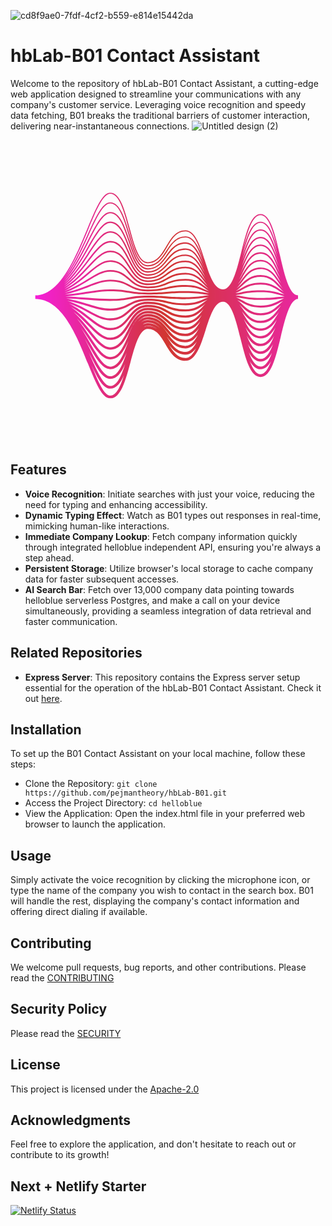 ![cd8f9ae0-7fdf-4cf2-b559-e814e15442da](https://github.com/pejmantheory/hbLab-B01/assets/81389644/526db8c8-0854-4964-9b13-6eaa4cea8fd9)
# hbLab-B01 Contact Assistant
Welcome to the repository of hbLab-B01 Contact Assistant, a cutting-edge web application designed to streamline your communications with any company's customer service. Leveraging voice recognition and speedy data fetching, B01 breaks the traditional barriers of customer interaction, delivering near-instantaneous connections.
![Untitled design (2)](https://github.com/pejmantheory/hbLab-B01/assets/81389644/f3c88cfb-ddc7-47f6-8c43-3cc95940e6ff)<svg xmlns="http://www.w3.org/2000/svg" xmlns:xlink="http://www.w3.org/1999/xlink" width="500" zoomAndPan="magnify" viewBox="0 0 375 374.999991" height="500" preserveAspectRatio="xMidYMid meet" version="1.0"><defs><clipPath id="34b85fa005"><path d="M 29.476562 73.363281 L 345.226562 73.363281 L 345.226562 320.863281 L 29.476562 320.863281 Z M 29.476562 73.363281 " clip-rule="nonzero"/></clipPath><clipPath id="fcef4ce2b4"><path d="M 323.308594 148.664062 C 317.449219 123.3125 311.914062 99.363281 300.109375 99.363281 C 288.320312 99.363281 282.78125 121.542969 276.917969 145.027344 C 271.433594 166.988281 265.765625 189.695312 255 189.695312 C 244.207031 189.695312 238.546875 171.90625 233.078125 154.703125 C 227.460938 137.050781 221.652344 118.792969 209.894531 118.792969 C 198.242188 118.792969 192.414062 128.679688 186.773438 138.238281 C 181.074219 147.90625 175.6875 157.039062 164.789062 157.039062 C 154.015625 157.039062 148.351562 136.089844 142.875 115.828125 C 137.007812 94.136719 131.46875 73.648438 119.6875 73.648438 C 110.1875 73.648438 102.105469 93.109375 91.875 117.746094 C 77.222656 153.03125 58.988281 196.949219 29.476562 196.949219 L 29.476562 201.234375 C 61.652344 201.234375 79.046875 244.386719 93.023438 279.0625 C 102.371094 302.257812 109.753906 320.578125 119.6875 320.578125 C 132.222656 320.578125 137.859375 299.734375 143.828125 277.664062 C 149.210938 257.765625 154.773438 237.1875 164.789062 237.1875 C 175.125 237.1875 180.371094 246.082031 185.921875 255.5 C 191.703125 265.296875 197.679688 275.429688 209.894531 275.429688 C 222.378906 275.429688 228.296875 256.824219 234.019531 238.832031 C 239.382812 221.96875 244.929688 204.53125 255.003906 204.53125 C 264.992188 204.53125 270.566406 226.855469 275.957031 248.449219 C 281.917969 272.316406 287.546875 294.863281 300.113281 294.863281 C 312.6875 294.863281 318.3125 271.511719 324.269531 246.785156 C 329.410156 225.433594 335.242188 201.234375 345.21875 201.234375 L 345.21875 196.949219 C 334.46875 196.949219 328.792969 172.402344 323.308594 148.664062 Z M 164.789062 226.570312 C 161.601562 226.570312 158.84375 227.75 156.40625 229.777344 C 158.832031 227.367188 161.582031 225.925781 164.789062 225.925781 C 175.355469 225.925781 180.613281 232.292969 186.179688 239.035156 C 191.945312 246.019531 197.910156 253.242188 209.894531 253.242188 C 216.316406 253.242188 221 249.582031 224.828125 244.246094 C 220.96875 251.863281 216.375 257.53125 209.894531 257.53125 C 199.410156 257.53125 194.15625 250.320312 188.597656 242.6875 C 182.824219 234.765625 176.855469 226.570312 164.789062 226.570312 Z M 232.617188 193.511719 C 227.03125 192.675781 221.253906 191.8125 209.894531 191.8125 C 198.574219 191.8125 192.816406 192.277344 187.25 192.726562 C 181.730469 193.171875 176.019531 193.632812 164.789062 193.632812 C 153.613281 193.632812 147.929688 192.632812 142.433594 191.664062 C 136.84375 190.679688 131.058594 189.664062 119.683594 189.664062 C 110.65625 189.664062 102.621094 190.914062 93.316406 192.367188 C 85.476562 193.589844 76.589844 194.972656 65.074219 195.984375 C 76.777344 193.445312 85.816406 189.953125 93.78125 186.867188 C 103.363281 183.160156 110.933594 180.226562 119.683594 180.226562 C 130.691406 180.226562 136.054688 183.058594 141.730469 186.058594 C 147.390625 189.050781 153.246094 192.140625 164.789062 192.140625 C 176.195312 192.140625 181.992188 190.738281 187.597656 189.378906 C 193.078125 188.050781 198.75 186.675781 209.894531 186.675781 C 220.941406 186.675781 226.3125 189.089844 232.003906 191.644531 C 234.074219 192.574219 236.171875 193.515625 238.5625 194.332031 C 236.414062 194.082031 234.503906 193.796875 232.617188 193.511719 Z M 238.414062 196.59375 C 236.195312 196.855469 234.21875 197.148438 232.273438 197.4375 C 226.773438 198.261719 221.082031 199.113281 209.894531 199.113281 C 198.667969 199.113281 192.957031 198.652344 187.4375 198.207031 C 181.871094 197.757812 176.113281 197.292969 164.789062 197.292969 C 153.410156 197.292969 147.628906 198.3125 142.035156 199.296875 C 136.539062 200.265625 130.859375 201.265625 119.6875 201.265625 C 110.800781 201.265625 103.246094 200.683594 93.679688 199.953125 C 85.925781 199.359375 77.152344 198.6875 65.789062 198.191406 C 77.121094 197.179688 85.902344 195.8125 93.664062 194.601562 C 103.253906 193.105469 110.832031 191.925781 119.6875 191.925781 C 130.863281 191.925781 136.546875 192.925781 142.042969 193.894531 C 147.632812 194.878906 153.414062 195.894531 164.789062 195.894531 C 176.113281 195.894531 181.867188 195.429688 187.433594 194.980469 C 192.953125 194.535156 198.664062 194.074219 209.894531 194.074219 C 221.089844 194.074219 226.777344 194.925781 232.28125 195.75 C 234.226562 196.039062 236.195312 196.332031 238.414062 196.59375 Z M 93.5 202.300781 C 102.734375 203.007812 110.710938 203.621094 119.6875 203.621094 C 131.066406 203.621094 136.847656 202.601562 142.441406 201.617188 C 147.933594 200.648438 153.617188 199.648438 164.789062 199.648438 C 176.019531 199.648438 181.726562 200.109375 187.246094 200.554688 C 192.8125 201.003906 198.570312 201.46875 209.894531 201.46875 C 221.257812 201.46875 227.035156 200.605469 232.621094 199.769531 C 234.253906 199.523438 235.90625 199.277344 237.710938 199.050781 C 235.644531 199.800781 233.785156 200.636719 231.945312 201.460938 C 226.273438 204.011719 220.910156 206.417969 209.894531 206.417969 C 198.765625 206.417969 193.355469 205.109375 187.628906 203.71875 C 182.015625 202.359375 176.210938 200.953125 164.789062 200.953125 C 153.210938 200.953125 147.34375 204.054688 141.667969 207.054688 C 136.007812 210.042969 130.660156 212.867188 119.6875 212.867188 C 110.953125 212.867188 103.492188 210.550781 94.050781 207.617188 C 86.449219 205.257812 77.867188 202.59375 66.808594 200.59375 C 77.59375 201.082031 86.023438 201.726562 93.5 202.300781 Z M 277.335938 200.222656 C 282.933594 201.292969 288.722656 202.394531 300.109375 202.394531 C 311.457031 202.394531 317.222656 201.738281 322.796875 201.101562 C 324.574219 200.898438 326.375 200.691406 328.367188 200.507812 C 326.097656 201.425781 324.085938 202.460938 322.101562 203.488281 C 316.4375 206.421875 311.089844 209.191406 300.109375 209.191406 C 289.160156 209.191406 283.820312 206.136719 278.164062 202.902344 C 275.816406 201.558594 273.433594 200.203125 270.628906 199.066406 C 273.089844 199.414062 275.230469 199.820312 277.335938 200.222656 Z M 269.941406 196.59375 C 272.878906 196.210938 275.34375 195.742188 277.769531 195.28125 C 283.261719 194.230469 288.941406 193.148438 300.109375 193.148438 C 311.226562 193.148438 316.632812 194.714844 322.351562 196.371094 C 324.414062 196.964844 326.503906 197.570312 328.886719 198.097656 C 326.578125 198.300781 324.539062 198.53125 322.53125 198.761719 C 317.019531 199.390625 311.320312 200.039062 300.109375 200.039062 C 288.945312 200.039062 283.265625 198.957031 277.777344 197.910156 C 275.347656 197.449219 272.882812 196.976562 269.941406 196.59375 Z M 322.980469 194.199219 C 317.359375 192.570312 311.546875 190.886719 300.109375 190.886719 C 288.726562 190.886719 282.941406 191.992188 277.34375 193.058594 C 275.019531 193.503906 272.652344 193.953125 269.859375 194.324219 C 272.972656 193.136719 275.554688 191.664062 278.09375 190.210938 C 283.765625 186.964844 289.121094 183.902344 300.109375 183.902344 C 311.050781 183.902344 316.390625 187.605469 322.046875 191.527344 C 324.152344 192.984375 326.289062 194.464844 328.730469 195.746094 C 326.707031 195.273438 324.859375 194.742188 322.980469 194.199219 Z M 232.890625 189.671875 C 227.242188 187.132812 221.402344 184.511719 209.894531 184.511719 C 198.488281 184.511719 192.691406 185.914062 187.085938 187.273438 C 181.605469 188.601562 175.9375 189.972656 164.789062 189.972656 C 153.78125 189.972656 148.417969 187.140625 142.742188 184.144531 C 137.082031 181.152344 131.230469 178.0625 119.6875 178.0625 C 110.53125 178.0625 102.40625 181.207031 93 184.847656 C 85.125 187.898438 76.1875 191.351562 64.621094 193.859375 C 76.546875 189.789062 85.742188 184.125 93.835938 179.128906 C 103.433594 173.210938 111.015625 168.53125 119.6875 168.53125 C 130.570312 168.53125 135.90625 173.226562 141.554688 178.203125 C 147.242188 183.210938 153.125 188.386719 164.789062 188.386719 C 176.269531 188.386719 182.09375 186.035156 187.730469 183.757812 C 193.433594 181.457031 198.820312 179.28125 209.894531 179.28125 C 220.828125 179.28125 226.171875 183.28125 231.828125 187.515625 C 233.875 189.046875 235.949219 190.59375 238.304688 191.949219 C 236.410156 191.25 234.667969 190.46875 232.890625 189.671875 Z M 93.324219 209.957031 C 102.582031 212.832031 110.582031 215.316406 119.6875 215.316406 C 131.265625 215.316406 137.132812 212.214844 142.808594 209.21875 C 148.46875 206.226562 153.816406 203.402344 164.789062 203.402344 C 175.917969 203.402344 181.328125 204.710938 187.054688 206.101562 C 192.667969 207.460938 198.472656 208.867188 209.894531 208.867188 C 221.433594 208.867188 227.289062 206.238281 232.949219 203.695312 C 234.078125 203.1875 235.195312 202.6875 236.34375 202.210938 C 234.710938 203.273438 233.191406 204.40625 231.6875 205.53125 C 226.0625 209.742188 220.75 213.71875 209.894531 213.71875 C 198.867188 213.71875 193.5 211.550781 187.816406 209.257812 C 182.160156 206.976562 176.3125 204.613281 164.789062 204.613281 C 153.035156 204.613281 147.117188 209.820312 141.398438 214.859375 C 135.78125 219.800781 130.480469 224.46875 119.683594 224.46875 C 111.101562 224.46875 103.726562 220.441406 94.390625 215.347656 C 87.039062 211.332031 78.777344 206.824219 68.210938 203.351562 C 78.273438 205.285156 86.230469 207.753906 93.324219 209.957031 Z M 276.949219 205.027344 C 282.632812 208.28125 288.507812 211.640625 300.109375 211.640625 C 311.6875 211.640625 317.554688 208.605469 323.226562 205.664062 C 324.476562 205.015625 325.714844 204.378906 327 203.777344 C 325.160156 205.203125 323.472656 206.753906 321.804688 208.289062 C 316.191406 213.460938 310.890625 218.34375 300.109375 218.34375 C 289.34375 218.34375 284.042969 213.292969 278.433594 207.941406 C 276.433594 206.035156 274.402344 204.109375 272.113281 202.40625 C 273.789062 203.226562 275.359375 204.117188 276.949219 205.027344 Z M 323.28125 189.746094 C 317.601562 185.808594 311.726562 181.734375 300.109375 181.734375 C 288.546875 181.734375 282.683594 185.085938 277.019531 188.328125 C 274.839844 189.578125 272.703125 190.792969 270.28125 191.824219 C 273.289062 189.871094 275.796875 187.480469 278.269531 185.121094 C 283.917969 179.738281 289.25 174.65625 300.109375 174.65625 C 310.929688 174.65625 316.257812 180.5 321.898438 186.6875 C 323.820312 188.792969 325.757812 190.917969 327.9375 192.816406 C 326.332031 191.855469 324.816406 190.808594 323.28125 189.746094 Z M 233.070312 185.855469 C 227.390625 181.605469 221.515625 177.210938 209.894531 177.210938 C 198.417969 177.210938 192.589844 179.5625 186.953125 181.835938 C 181.25 184.140625 175.863281 186.316406 164.789062 186.316406 C 153.902344 186.316406 148.570312 181.617188 142.921875 176.644531 C 137.234375 171.636719 131.351562 166.460938 119.6875 166.460938 C 110.425781 166.460938 102.234375 171.515625 92.75 177.367188 C 84.863281 182.230469 75.917969 187.742188 64.375 191.742188 C 76.398438 186.144531 85.671875 178.308594 93.832031 171.410156 C 103.464844 163.269531 111.070312 156.835938 119.6875 156.835938 C 130.492188 156.835938 135.824219 163.410156 141.46875 170.367188 C 147.160156 177.382812 153.042969 184.632812 164.789062 184.632812 C 176.324219 184.632812 182.171875 181.328125 187.828125 178.132812 C 193.511719 174.917969 198.878906 171.886719 209.894531 171.886719 C 220.75 171.886719 226.085938 177.476562 231.734375 183.394531 C 233.585938 185.335938 235.464844 187.296875 237.550781 189.0625 C 236.007812 188.054688 234.550781 186.964844 233.070312 185.855469 Z M 93.175781 217.578125 C 102.445312 222.640625 110.453125 227.011719 119.6875 227.011719 C 131.441406 227.011719 137.355469 221.804688 143.078125 216.765625 C 148.691406 211.824219 153.992188 207.15625 164.789062 207.15625 C 175.820312 207.15625 181.183594 209.324219 186.867188 211.617188 C 192.523438 213.902344 198.371094 216.261719 209.894531 216.261719 C 221.59375 216.261719 227.5 211.84375 233.210938 207.570312 C 233.539062 207.320312 233.871094 207.074219 234.199219 206.828125 C 233.28125 207.746094 232.382812 208.679688 231.496094 209.613281 C 225.894531 215.480469 220.605469 221.019531 209.894531 221.019531 C 198.964844 221.019531 193.632812 218.007812 187.988281 214.816406 C 182.296875 211.601562 176.410156 208.273438 164.789062 208.273438 C 152.886719 208.273438 146.949219 215.585938 141.214844 222.660156 C 135.617188 229.554688 130.332031 236.070312 119.683594 236.070312 C 111.242188 236.070312 103.9375 230.351562 94.691406 223.117188 C 87.714844 217.65625 79.914062 211.558594 70.078125 206.691406 C 79.214844 209.960938 86.570312 213.972656 93.175781 217.578125 Z M 276.679688 209.785156 C 282.40625 215.242188 288.324219 220.890625 300.109375 220.890625 C 311.882812 220.890625 317.804688 215.433594 323.527344 210.160156 C 323.910156 209.804688 324.292969 209.453125 324.675781 209.105469 C 323.628906 210.410156 322.617188 211.746094 321.613281 213.078125 C 316.015625 220.492188 310.730469 227.5 300.109375 227.5 C 289.492188 227.5 284.207031 220.441406 278.609375 212.972656 C 277.328125 211.257812 276.03125 209.53125 274.664062 207.878906 C 275.335938 208.503906 276.003906 209.140625 276.679688 209.785156 Z M 323.429688 185.292969 C 317.734375 179.042969 311.847656 172.582031 300.109375 172.582031 C 288.417969 172.582031 282.535156 178.195312 276.839844 183.621094 C 275.019531 185.359375 273.230469 187.0625 271.277344 188.574219 C 273.886719 186.019531 276.132812 183.023438 278.347656 180.066406 C 283.992188 172.527344 289.328125 165.40625 300.109375 165.40625 C 310.859375 165.40625 316.195312 173.414062 321.84375 181.890625 C 323.386719 184.210938 324.949219 186.546875 326.636719 188.726562 C 325.554688 187.617188 324.496094 186.460938 323.429688 185.292969 Z M 233.164062 182.03125 C 227.476562 176.070312 221.59375 169.90625 209.894531 169.90625 C 198.359375 169.90625 192.511719 173.210938 186.855469 176.410156 C 181.171875 179.621094 175.804688 182.65625 164.789062 182.65625 C 153.984375 182.65625 148.652344 176.082031 143.003906 169.121094 C 137.316406 162.109375 131.433594 154.859375 119.6875 154.859375 C 110.347656 154.859375 102.101562 161.828125 92.554688 169.902344 C 84.675781 176.5625 75.742188 184.105469 64.257812 189.589844 C 76.296875 182.472656 85.597656 172.503906 93.78125 163.722656 C 103.078125 153.753906 111.109375 145.140625 119.6875 145.140625 C 130.441406 145.140625 135.785156 153.605469 141.441406 162.570312 C 147.121094 171.570312 152.996094 180.878906 164.789062 180.878906 C 176.371094 180.878906 182.230469 176.621094 187.894531 172.503906 C 193.566406 168.382812 198.925781 164.488281 209.894531 164.488281 C 220.699219 164.488281 226.039062 171.683594 231.691406 179.300781 C 233.214844 181.351562 234.753906 183.421875 236.410156 185.351562 C 235.3125 184.28125 234.242188 183.164062 233.164062 182.03125 Z M 93.070312 225.191406 C 102.332031 232.445312 110.335938 238.707031 119.6875 238.707031 C 131.589844 238.707031 137.523438 231.394531 143.261719 224.320312 C 148.855469 217.425781 154.140625 210.910156 164.789062 210.910156 C 175.71875 210.910156 181.050781 213.921875 186.695312 217.113281 C 192.386719 220.332031 198.269531 223.660156 209.894531 223.660156 C 220.597656 223.660156 226.46875 218.578125 231.738281 213.164062 C 231.609375 213.335938 231.480469 213.507812 231.351562 213.679688 C 225.761719 221.210938 220.484375 228.324219 209.894531 228.324219 C 199.0625 228.324219 193.757812 224.46875 188.144531 220.386719 C 182.425781 216.230469 176.507812 211.933594 164.789062 211.933594 C 152.761719 211.933594 146.824219 221.339844 141.082031 230.4375 C 135.492188 239.300781 130.207031 247.671875 119.6875 247.671875 C 111.375 247.671875 104.128906 240.273438 94.953125 230.90625 C 88.519531 224.339844 81.382812 217.0625 72.570312 210.992188 C 80.535156 215.390625 87.109375 220.527344 93.070312 225.191406 Z M 278.734375 217.972656 C 278.347656 217.304688 277.957031 216.632812 277.5625 215.96875 C 282.992188 223.160156 288.910156 230.136719 300.109375 230.136719 C 310.886719 230.136719 316.769531 223.722656 322.035156 216.878906 C 321.851562 217.199219 321.667969 217.515625 321.484375 217.835938 C 315.886719 227.511719 310.601562 236.648438 300.109375 236.648438 C 289.617188 236.648438 284.332031 227.578125 278.734375 217.972656 Z M 323.488281 180.792969 C 317.800781 172.257812 311.917969 163.429688 300.109375 163.429688 C 288.339844 163.429688 282.457031 171.285156 276.765625 178.882812 C 275.445312 180.644531 274.140625 182.382812 272.777344 184.015625 C 274.78125 181.210938 276.585938 178.113281 278.371094 175.050781 C 284.027344 165.335938 289.375 156.164062 300.109375 156.164062 C 310.816406 156.164062 316.167969 166.347656 321.832031 177.132812 C 322.890625 179.15625 323.960938 181.191406 325.074219 183.164062 C 324.546875 182.382812 324.019531 181.589844 323.488281 180.792969 Z M 233.203125 178.179688 C 227.523438 170.523438 221.644531 162.605469 209.894531 162.605469 C 198.3125 162.605469 192.453125 166.863281 186.789062 170.980469 C 181.117188 175.101562 175.761719 178.996094 164.789062 178.996094 C 154.035156 178.996094 148.691406 170.527344 143.035156 161.566406 C 137.355469 152.5625 131.480469 143.257812 119.6875 143.257812 C 110.289062 143.257812 102 152.144531 92.40625 162.4375 C 84.539062 170.878906 75.617188 180.433594 64.203125 187.394531 C 76.210938 178.769531 85.515625 166.699219 93.703125 156.070312 C 103.054688 143.929688 111.128906 133.445312 119.6875 133.445312 C 130.417969 133.445312 135.773438 143.816406 141.445312 154.800781 C 147.109375 165.777344 152.96875 177.125 164.789062 177.125 C 176.40625 177.125 182.269531 171.917969 187.9375 166.882812 C 193.605469 161.847656 198.960938 157.09375 209.894531 157.09375 C 220.667969 157.09375 226.019531 165.902344 231.683594 175.230469 C 232.804688 177.078125 233.9375 178.9375 235.117188 180.734375 C 234.476562 179.894531 233.84375 179.039062 233.203125 178.179688 Z M 93.003906 232.816406 C 102.246094 242.253906 110.226562 250.402344 119.6875 250.402344 C 131.714844 250.402344 137.652344 240.992188 143.390625 231.898438 C 148.984375 223.035156 154.265625 214.664062 164.789062 214.664062 C 175.621094 214.664062 180.925781 218.519531 186.539062 222.597656 C 192.257812 226.753906 198.175781 231.054688 209.894531 231.054688 C 219.152344 231.054688 224.800781 226.261719 229.542969 220.511719 C 224.53125 228.605469 219.3125 235.625 209.894531 235.625 C 199.15625 235.625 193.871094 230.933594 188.28125 225.964844 C 182.539062 220.867188 176.601562 215.59375 164.789062 215.59375 C 152.652344 215.59375 146.71875 227.085938 140.984375 238.195312 C 135.386719 249.035156 130.101562 259.273438 119.6875 259.273438 C 111.492188 259.273438 103.933594 249.742188 95.179688 238.710938 C 89.472656 231.511719 83.207031 223.625 75.6875 216.703125 C 82.257812 221.855469 87.859375 227.566406 93.003906 232.816406 Z M 300.109375 239.382812 C 309.390625 239.382812 315.042969 233.308594 319.769531 225.992188 C 314.714844 236.585938 309.492188 245.804688 300.109375 245.804688 C 290.4375 245.804688 285.183594 236.167969 279.980469 225.347656 C 284.804688 232.941406 290.519531 239.382812 300.109375 239.382812 Z M 323.5 176.257812 C 317.824219 165.453125 311.957031 154.277344 300.113281 154.277344 C 288.292969 154.277344 282.421875 164.355469 276.742188 174.101562 C 275.976562 175.417969 275.214844 176.722656 274.445312 177.996094 C 275.804688 175.429688 277.089844 172.734375 278.363281 170.0625 C 284.039062 158.160156 289.398438 146.914062 300.113281 146.914062 C 310.800781 146.914062 316.164062 159.296875 321.84375 172.40625 C 322.449219 173.800781 323.054688 175.199219 323.671875 176.585938 C 323.613281 176.476562 323.558594 176.367188 323.5 176.257812 Z M 233.214844 174.304688 C 227.542969 164.960938 221.675781 155.304688 209.894531 155.304688 C 198.277344 155.304688 192.417969 160.511719 186.75 165.546875 C 181.078125 170.582031 175.726562 175.335938 164.789062 175.335938 C 154.058594 175.335938 148.703125 164.960938 143.03125 153.980469 C 137.367188 143.003906 131.507812 131.65625 119.6875 131.65625 C 110.246094 131.65625 101.921875 142.464844 92.285156 154.976562 C 84.433594 165.167969 75.539062 176.707031 64.21875 185.140625 C 76.152344 175.015625 85.429688 160.890625 93.601562 148.449219 C 103.007812 134.121094 111.132812 121.75 119.6875 121.75 C 130.40625 121.75 135.777344 134.039062 141.460938 147.050781 C 147.113281 159.992188 152.960938 173.371094 164.789062 173.371094 C 176.429688 173.371094 182.289062 167.21875 187.957031 161.273438 C 193.628906 155.320312 198.984375 149.695312 209.898438 149.695312 C 220.65625 149.695312 226.019531 160.132812 231.695312 171.183594 C 232.433594 172.621094 233.179688 174.0625 233.9375 175.488281 C 233.695312 175.09375 233.453125 174.699219 233.214844 174.304688 Z M 92.96875 240.464844 C 102.175781 252.074219 110.128906 262.097656 119.6875 262.097656 C 131.820312 262.097656 137.753906 250.605469 143.492188 239.492188 C 149.089844 228.65625 154.375 218.417969 164.789062 218.417969 C 175.53125 218.417969 180.8125 223.109375 186.40625 228.078125 C 192.144531 233.175781 198.082031 238.449219 209.894531 238.449219 C 218.011719 238.449219 223.355469 234.023438 227.734375 228.246094 C 223.203125 236.402344 218.171875 242.925781 209.894531 242.925781 C 199.246094 242.925781 193.976562 237.394531 188.398438 231.542969 C 182.644531 225.5 176.691406 219.25 164.789062 219.25 C 152.558594 219.25 146.632812 232.816406 140.902344 245.9375 C 135.296875 258.761719 130.007812 270.875 119.6875 270.875 C 111.605469 270.875 104.089844 259.585938 95.386719 246.515625 C 90.65625 239.414062 85.546875 231.746094 79.648438 224.636719 C 84.542969 229.855469 88.902344 235.339844 92.96875 240.464844 Z M 300.109375 248.628906 C 308.21875 248.628906 313.550781 243.023438 317.90625 235.671875 C 313.4375 246.113281 308.261719 254.957031 300.109375 254.957031 C 291.710938 254.957031 286.472656 245.792969 281.914062 235.195312 C 286.339844 242.765625 291.753906 248.628906 300.109375 248.628906 Z M 300.109375 145.125 C 288.269531 145.125 282.414062 157.410156 276.75 169.292969 C 276.460938 169.902344 276.167969 170.507812 275.878906 171.113281 C 276.714844 169.128906 277.53125 167.109375 278.34375 165.097656 C 283.78125 151.613281 289.40625 137.667969 300.109375 137.667969 C 310.796875 137.667969 316.425781 152.933594 321.871094 167.695312 C 322.097656 168.3125 322.328125 168.929688 322.554688 169.550781 C 317.167969 157.195312 311.328125 145.125 300.109375 145.125 Z M 209.894531 148 C 198.257812 148 192.394531 154.152344 186.730469 160.101562 C 181.058594 166.054688 175.703125 171.675781 164.789062 171.675781 C 154.070312 171.675781 148.699219 159.386719 143.015625 146.375 C 137.363281 133.433594 131.515625 120.054688 119.6875 120.054688 C 110.21875 120.054688 102.261719 132.171875 92.183594 147.519531 C 84.308594 159.515625 75.386719 173.097656 64.058594 183.019531 C 75.996094 171.394531 85.296875 155.160156 93.488281 140.859375 C 102.953125 124.328125 111.128906 110.054688 119.6875 110.054688 C 130.410156 110.054688 136.042969 124.929688 141.488281 139.316406 C 147.128906 154.214844 152.960938 169.617188 164.789062 169.617188 C 176.441406 169.617188 182.296875 162.527344 187.960938 155.667969 C 193.636719 148.792969 198.996094 142.300781 209.894531 142.300781 C 220.652344 142.300781 226.027344 154.371094 231.71875 167.148438 C 232.140625 168.097656 232.566406 169.050781 232.992188 170.003906 C 227.398438 159.113281 221.542969 148 209.894531 148 Z M 92.957031 248.136719 C 102.5 262.472656 110.039062 273.792969 119.6875 273.792969 C 130.609375 273.792969 136.503906 262.972656 141.71875 251.316406 C 141.421875 252.101562 141.125 252.886719 140.828125 253.667969 C 135.464844 267.832031 129.921875 282.476562 119.6875 282.476562 C 111.707031 282.476562 104.230469 269.433594 95.570312 254.332031 C 92.050781 248.1875 88.316406 241.675781 84.195312 235.34375 C 87.300781 239.648438 90.195312 243.992188 92.957031 248.136719 Z M 153.222656 228.753906 C 156.359375 224.738281 160.042969 222.171875 164.789062 222.171875 C 175.441406 222.171875 180.707031 227.703125 186.285156 233.554688 C 192.042969 239.597656 197.992188 245.847656 209.894531 245.847656 C 217.101562 245.847656 222.125 241.789062 226.214844 236.160156 C 222.039062 244.183594 217.242188 250.226562 209.894531 250.226562 C 199.328125 250.226562 194.070312 243.859375 188.503906 237.117188 C 182.738281 230.132812 176.777344 222.910156 164.789062 222.910156 C 160.128906 222.910156 156.386719 225.152344 153.222656 228.753906 Z M 300.109375 257.875 C 307.292969 257.875 312.300781 252.726562 316.363281 245.546875 C 312.21875 255.925781 307.328125 264.105469 300.109375 264.105469 C 292.675781 264.105469 287.710938 255.675781 283.484375 245.15625 C 287.617188 252.519531 292.707031 257.875 300.109375 257.875 Z M 300.109375 135.972656 C 288.398438 135.972656 282.554688 150.125 276.964844 163.976562 C 277.417969 162.703125 277.867188 161.421875 278.3125 160.148438 C 283.765625 144.550781 289.402344 128.421875 300.109375 128.421875 C 310.679688 128.421875 316.3125 145.59375 321.710938 162.402344 C 316.554688 148.722656 310.761719 135.972656 300.109375 135.972656 Z M 300.109375 126.820312 C 288.933594 126.820312 283.113281 141.671875 277.753906 156.894531 C 277.929688 156.332031 278.101562 155.769531 278.277344 155.207031 C 283.738281 137.492188 289.390625 119.175781 300.109375 119.175781 C 310.261719 119.175781 315.871094 137.058594 321.085938 155.316406 C 316.085938 140.335938 310.347656 126.820312 300.109375 126.820312 Z M 209.894531 140.699219 C 198.242188 140.699219 192.386719 147.789062 186.726562 154.648438 C 181.050781 161.523438 175.6875 168.015625 164.789062 168.015625 C 154.066406 168.015625 148.433594 153.136719 142.988281 138.75 C 137.347656 123.855469 131.515625 108.453125 119.6875 108.453125 C 110.199219 108.453125 102.210938 122.402344 92.097656 140.0625 C 84.191406 153.867188 75.234375 169.503906 63.898438 180.90625 C 75.832031 167.789062 85.15625 149.445312 93.359375 133.296875 C 102.886719 114.546875 111.113281 98.355469 119.6875 98.355469 C 130.417969 98.355469 136.066406 115.253906 141.523438 131.59375 C 147.152344 148.441406 152.972656 165.863281 164.789062 165.863281 C 176.449219 165.863281 182.296875 157.835938 187.949219 150.074219 C 193.632812 142.273438 199 134.90625 209.894531 134.90625 C 220.660156 134.90625 226.296875 149.25 231.746094 163.125 C 231.925781 163.578125 232.105469 164.035156 232.285156 164.492188 C 226.898438 152.46875 221.070312 140.699219 209.894531 140.699219 Z M 92.957031 255.832031 C 102.457031 272.402344 109.960938 285.492188 119.6875 285.492188 C 128.992188 285.492188 134.648438 276.5625 139.324219 265.675781 C 134.371094 280.28125 128.941406 294.078125 119.6875 294.078125 C 111.800781 294.078125 104.363281 279.285156 95.75 262.15625 C 93.601562 257.890625 91.378906 253.46875 89.035156 249.03125 C 90.375 251.328125 91.683594 253.605469 92.957031 255.832031 Z M 300.109375 267.121094 C 306.554688 267.121094 311.242188 262.394531 315.066406 255.488281 C 311.179688 265.664062 306.574219 273.261719 300.109375 273.261719 C 293.449219 273.261719 288.761719 265.460938 284.804688 255.160156 C 288.691406 262.226562 293.46875 267.121094 300.109375 267.121094 Z M 300.109375 117.667969 C 289.304688 117.667969 283.515625 133.398438 278.308594 150.019531 C 283.761719 130.261719 289.417969 109.925781 300.109375 109.925781 C 309.949219 109.925781 315.527344 128.609375 320.609375 148.277344 C 315.601562 131.535156 310.089844 117.667969 300.109375 117.667969 Z M 231.785156 159.113281 C 226.539062 145.941406 220.738281 133.398438 209.894531 133.398438 C 198.234375 133.398438 192.386719 141.425781 186.734375 149.1875 C 181.050781 156.988281 175.683594 164.355469 164.789062 164.355469 C 154.054688 164.355469 148.410156 147.460938 142.953125 131.117188 C 137.324219 114.269531 131.503906 96.847656 119.6875 96.847656 C 110.191406 96.847656 102.171875 112.632812 92.019531 132.613281 C 84.046875 148.308594 75.003906 166.097656 63.578125 179.003906 C 75.582031 164.386719 84.972656 143.839844 93.230469 125.761719 C 102.816406 104.78125 111.09375 86.660156 119.6875 86.660156 C 130.4375 86.660156 136.09375 105.582031 141.5625 123.882812 C 147.179688 142.675781 152.988281 162.109375 164.792969 162.109375 C 176.449219 162.109375 182.289062 153.152344 187.933594 144.488281 C 193.625 135.757812 199.003906 127.507812 209.898438 127.507812 C 220.671875 127.507812 226.320312 143.574219 231.785156 159.109375 C 231.78125 159.113281 231.78125 159.113281 231.785156 159.113281 Z M 95.917969 269.988281 C 95.121094 268.210938 94.316406 266.410156 93.496094 264.59375 C 102.699219 282.886719 110.070312 297.1875 119.6875 297.1875 C 127.914062 297.1875 133.28125 289.386719 137.636719 279.140625 C 133.085938 293.394531 127.882812 305.679688 119.6875 305.679688 C 111.890625 305.679688 104.488281 289.140625 95.917969 269.988281 Z M 164.789062 229.679688 C 171.070312 229.679688 175.472656 232.265625 179.1875 235.980469 C 175.441406 232.550781 170.894531 230.230469 164.789062 230.230469 C 162.484375 230.230469 160.417969 230.878906 158.535156 232.054688 C 160.417969 230.542969 162.484375 229.679688 164.789062 229.679688 Z M 188.683594 248.257812 C 188.292969 247.660156 187.902344 247.0625 187.511719 246.464844 C 192.875 253.730469 198.816406 260.636719 209.894531 260.636719 C 215.683594 260.636719 220.0625 257.316406 223.671875 252.277344 C 220.039062 259.609375 215.730469 264.832031 209.894531 264.832031 C 199.484375 264.832031 194.238281 256.78125 188.683594 248.257812 Z M 300.109375 276.367188 C 305.90625 276.367188 310.222656 272.269531 313.789062 265.878906 C 310.160156 275.542969 305.871094 282.414062 300.109375 282.414062 C 294.078125 282.414062 289.664062 275.15625 285.933594 265.140625 C 289.609375 271.875 294.09375 276.367188 300.109375 276.367188 Z M 300.109375 100.679688 C 309.75 100.679688 315.308594 120.410156 320.308594 141.601562 C 315.382812 123.414062 309.898438 108.515625 300.109375 108.515625 C 289.507812 108.515625 283.953125 124.699219 278.683594 143.398438 C 284.019531 122.066406 289.667969 100.679688 300.109375 100.679688 Z M 93.09375 118.25 C 102.738281 95.023438 111.066406 74.964844 119.6875 74.964844 C 130.457031 74.964844 136.121094 95.914062 141.601562 116.175781 C 147.46875 137.867188 153.007812 158.355469 164.789062 158.355469 C 176.441406 158.355469 182.273438 148.46875 187.910156 138.910156 C 193.609375 129.242188 198.996094 120.113281 209.894531 120.113281 C 220.445312 120.113281 226.089844 137.105469 231.449219 153.933594 C 226.292969 139.554688 220.515625 126.097656 209.894531 126.097656 C 198.234375 126.097656 192.398438 135.054688 186.75 143.714844 C 181.058594 152.449219 175.683594 160.695312 164.789062 160.695312 C 154.039062 160.695312 148.382812 141.773438 142.914062 123.476562 C 137.296875 104.683594 131.488281 85.25 119.6875 85.25 C 110.1875 85.25 102.136719 102.867188 91.945312 125.171875 C 83.890625 142.804688 74.75 162.808594 63.203125 177.222656 C 75.300781 161.101562 84.769531 138.296875 93.09375 118.25 Z M 119.6875 317.28125 C 112.332031 317.28125 104.96875 299.84375 97.207031 280.625 C 104.734375 297.003906 111.335938 308.882812 119.6875 308.882812 C 127.074219 308.882812 132.066406 302.25 136.152344 292.6875 C 131.925781 306.332031 126.988281 317.28125 119.6875 317.28125 Z M 159.660156 235.207031 C 161.234375 234.066406 162.933594 233.433594 164.789062 233.433594 C 169.347656 233.433594 172.914062 234.976562 175.953125 237.425781 C 172.863281 235.242188 169.242188 233.890625 164.789062 233.890625 C 162.933594 233.890625 161.234375 234.359375 159.660156 235.207031 Z M 209.894531 272.132812 C 200.355469 272.132812 195.152344 264.554688 190.042969 255.984375 C 194.8125 262.5625 200.511719 268.035156 209.894531 268.035156 C 215.171875 268.035156 219.273438 264.980469 222.6875 260.226562 C 219.257812 267.285156 215.207031 272.132812 209.894531 272.132812 Z M 300.109375 291.566406 C 294.703125 291.566406 290.589844 285.015625 287.097656 275.585938 C 290.53125 281.742188 294.671875 285.617188 300.109375 285.617188 C 305.316406 285.617188 309.328125 281.953125 312.667969 276.078125 C 309.265625 285.175781 305.234375 291.566406 300.109375 291.566406 Z M 300.109375 291.566406 " clip-rule="nonzero"/></clipPath><linearGradient x1="0.000000564145" gradientTransform="matrix(0.659186, 0, 0, 0.65936, 29.474964, 73.647188)" y1="187.25" x2="478.993012" gradientUnits="userSpaceOnUse" y2="187.25" id="61e4b07950"><stop stop-opacity="1" stop-color="rgb(95.698547%, 12.199402%, 84.298706%)" offset="0"/><stop stop-opacity="1" stop-color="rgb(95.605469%, 12.260437%, 83.851624%)" offset="0.00390625"/><stop stop-opacity="1" stop-color="rgb(95.51239%, 12.321472%, 83.404541%)" offset="0.0078125"/><stop stop-opacity="1" stop-color="rgb(95.404053%, 12.391663%, 82.891846%)" offset="0.0117188"/><stop stop-opacity="1" stop-color="rgb(95.297241%, 12.463379%, 82.37915%)" offset="0.015625"/><stop stop-opacity="1" stop-color="rgb(95.19043%, 12.533569%, 81.866455%)" offset="0.0195312"/><stop stop-opacity="1" stop-color="rgb(95.083618%, 12.60376%, 81.35376%)" offset="0.0234375"/><stop stop-opacity="1" stop-color="rgb(94.975281%, 12.67395%, 80.841064%)" offset="0.0273438"/><stop stop-opacity="1" stop-color="rgb(94.868469%, 12.744141%, 80.328369%)" offset="0.03125"/><stop stop-opacity="1" stop-color="rgb(94.761658%, 12.814331%, 79.815674%)" offset="0.0351562"/><stop stop-opacity="1" stop-color="rgb(94.654846%, 12.886047%, 79.302979%)" offset="0.0390625"/><stop stop-opacity="1" stop-color="rgb(94.546509%, 12.956238%, 78.790283%)" offset="0.0429687"/><stop stop-opacity="1" stop-color="rgb(94.439697%, 13.026428%, 78.277588%)" offset="0.046875"/><stop stop-opacity="1" stop-color="rgb(94.33136%, 13.096619%, 77.764893%)" offset="0.0507812"/><stop stop-opacity="1" stop-color="rgb(94.224548%, 13.166809%, 77.252197%)" offset="0.0546875"/><stop stop-opacity="1" stop-color="rgb(94.117737%, 13.237%, 76.739502%)" offset="0.0585937"/><stop stop-opacity="1" stop-color="rgb(94.010925%, 13.308716%, 76.226807%)" offset="0.0625"/><stop stop-opacity="1" stop-color="rgb(93.902588%, 13.378906%, 75.714111%)" offset="0.0664062"/><stop stop-opacity="1" stop-color="rgb(93.795776%, 13.449097%, 75.201416%)" offset="0.0703125"/><stop stop-opacity="1" stop-color="rgb(93.688965%, 13.519287%, 74.688721%)" offset="0.0742188"/><stop stop-opacity="1" stop-color="rgb(93.582153%, 13.591003%, 74.176025%)" offset="0.078125"/><stop stop-opacity="1" stop-color="rgb(93.473816%, 13.661194%, 73.66333%)" offset="0.0820312"/><stop stop-opacity="1" stop-color="rgb(93.367004%, 13.731384%, 73.150635%)" offset="0.0859375"/><stop stop-opacity="1" stop-color="rgb(93.260193%, 13.801575%, 72.637939%)" offset="0.0898437"/><stop stop-opacity="1" stop-color="rgb(93.153381%, 13.871765%, 72.125244%)" offset="0.09375"/><stop stop-opacity="1" stop-color="rgb(93.045044%, 13.941956%, 71.612549%)" offset="0.0976562"/><stop stop-opacity="1" stop-color="rgb(92.938232%, 14.013672%, 71.099854%)" offset="0.101562"/><stop stop-opacity="1" stop-color="rgb(92.829895%, 14.083862%, 70.585632%)" offset="0.105469"/><stop stop-opacity="1" stop-color="rgb(92.723083%, 14.154053%, 70.072937%)" offset="0.109375"/><stop stop-opacity="1" stop-color="rgb(92.616272%, 14.224243%, 69.560242%)" offset="0.113281"/><stop stop-opacity="1" stop-color="rgb(92.50946%, 14.294434%, 69.047546%)" offset="0.117187"/><stop stop-opacity="1" stop-color="rgb(92.401123%, 14.364624%, 68.534851%)" offset="0.121094"/><stop stop-opacity="1" stop-color="rgb(92.294312%, 14.43634%, 68.022156%)" offset="0.125"/><stop stop-opacity="1" stop-color="rgb(92.1875%, 14.506531%, 67.50946%)" offset="0.128906"/><stop stop-opacity="1" stop-color="rgb(92.080688%, 14.576721%, 66.996765%)" offset="0.132812"/><stop stop-opacity="1" stop-color="rgb(91.972351%, 14.646912%, 66.48407%)" offset="0.136719"/><stop stop-opacity="1" stop-color="rgb(91.86554%, 14.717102%, 65.971375%)" offset="0.140625"/><stop stop-opacity="1" stop-color="rgb(91.758728%, 14.787292%, 65.458679%)" offset="0.144531"/><stop stop-opacity="1" stop-color="rgb(91.651917%, 14.859009%, 64.945984%)" offset="0.148438"/><stop stop-opacity="1" stop-color="rgb(91.543579%, 14.929199%, 64.433289%)" offset="0.152344"/><stop stop-opacity="1" stop-color="rgb(91.436768%, 14.99939%, 63.920593%)" offset="0.15625"/><stop stop-opacity="1" stop-color="rgb(91.32843%, 15.06958%, 63.407898%)" offset="0.160156"/><stop stop-opacity="1" stop-color="rgb(91.221619%, 15.139771%, 62.895203%)" offset="0.164062"/><stop stop-opacity="1" stop-color="rgb(91.114807%, 15.209961%, 62.382507%)" offset="0.167969"/><stop stop-opacity="1" stop-color="rgb(91.007996%, 15.281677%, 61.869812%)" offset="0.171875"/><stop stop-opacity="1" stop-color="rgb(90.899658%, 15.351868%, 61.357117%)" offset="0.175781"/><stop stop-opacity="1" stop-color="rgb(90.792847%, 15.422058%, 60.844421%)" offset="0.179687"/><stop stop-opacity="1" stop-color="rgb(90.686035%, 15.492249%, 60.331726%)" offset="0.183594"/><stop stop-opacity="1" stop-color="rgb(90.579224%, 15.562439%, 59.819031%)" offset="0.1875"/><stop stop-opacity="1" stop-color="rgb(90.470886%, 15.632629%, 59.306335%)" offset="0.191406"/><stop stop-opacity="1" stop-color="rgb(90.364075%, 15.704346%, 58.79364%)" offset="0.195312"/><stop stop-opacity="1" stop-color="rgb(90.257263%, 15.774536%, 58.280945%)" offset="0.199219"/><stop stop-opacity="1" stop-color="rgb(90.150452%, 15.844727%, 57.76825%)" offset="0.203125"/><stop stop-opacity="1" stop-color="rgb(90.042114%, 15.914917%, 57.255554%)" offset="0.207031"/><stop stop-opacity="1" stop-color="rgb(89.935303%, 15.985107%, 56.742859%)" offset="0.210937"/><stop stop-opacity="1" stop-color="rgb(89.828491%, 16.055298%, 56.230164%)" offset="0.214844"/><stop stop-opacity="1" stop-color="rgb(89.72168%, 16.127014%, 55.717468%)" offset="0.21875"/><stop stop-opacity="1" stop-color="rgb(89.613342%, 16.197205%, 55.204773%)" offset="0.222656"/><stop stop-opacity="1" stop-color="rgb(89.506531%, 16.267395%, 54.692078%)" offset="0.226562"/><stop stop-opacity="1" stop-color="rgb(89.398193%, 16.337585%, 54.177856%)" offset="0.230469"/><stop stop-opacity="1" stop-color="rgb(89.291382%, 16.407776%, 53.665161%)" offset="0.234375"/><stop stop-opacity="1" stop-color="rgb(89.18457%, 16.477966%, 53.152466%)" offset="0.238281"/><stop stop-opacity="1" stop-color="rgb(89.077759%, 16.549683%, 52.639771%)" offset="0.242187"/><stop stop-opacity="1" stop-color="rgb(88.969421%, 16.619873%, 52.127075%)" offset="0.246094"/><stop stop-opacity="1" stop-color="rgb(88.86261%, 16.690063%, 51.61438%)" offset="0.25"/><stop stop-opacity="1" stop-color="rgb(88.755798%, 16.760254%, 51.101685%)" offset="0.253906"/><stop stop-opacity="1" stop-color="rgb(88.648987%, 16.830444%, 50.588989%)" offset="0.257812"/><stop stop-opacity="1" stop-color="rgb(88.540649%, 16.900635%, 50.076294%)" offset="0.261719"/><stop stop-opacity="1" stop-color="rgb(88.433838%, 16.972351%, 49.563599%)" offset="0.265625"/><stop stop-opacity="1" stop-color="rgb(88.327026%, 17.042542%, 49.050903%)" offset="0.269531"/><stop stop-opacity="1" stop-color="rgb(88.220215%, 17.112732%, 48.538208%)" offset="0.273437"/><stop stop-opacity="1" stop-color="rgb(88.111877%, 17.182922%, 48.025513%)" offset="0.277344"/><stop stop-opacity="1" stop-color="rgb(88.005066%, 17.253113%, 47.512817%)" offset="0.28125"/><stop stop-opacity="1" stop-color="rgb(87.896729%, 17.323303%, 47.000122%)" offset="0.285156"/><stop stop-opacity="1" stop-color="rgb(87.789917%, 17.39502%, 46.487427%)" offset="0.289062"/><stop stop-opacity="1" stop-color="rgb(87.683105%, 17.46521%, 45.974731%)" offset="0.292969"/><stop stop-opacity="1" stop-color="rgb(87.576294%, 17.5354%, 45.462036%)" offset="0.296875"/><stop stop-opacity="1" stop-color="rgb(87.467957%, 17.605591%, 44.949341%)" offset="0.300781"/><stop stop-opacity="1" stop-color="rgb(87.361145%, 17.677307%, 44.436646%)" offset="0.304687"/><stop stop-opacity="1" stop-color="rgb(87.254333%, 17.747498%, 43.92395%)" offset="0.308594"/><stop stop-opacity="1" stop-color="rgb(87.147522%, 17.817688%, 43.411255%)" offset="0.3125"/><stop stop-opacity="1" stop-color="rgb(87.039185%, 17.887878%, 42.89856%)" offset="0.316406"/><stop stop-opacity="1" stop-color="rgb(86.932373%, 17.958069%, 42.385864%)" offset="0.320312"/><stop stop-opacity="1" stop-color="rgb(86.825562%, 18.028259%, 41.873169%)" offset="0.324219"/><stop stop-opacity="1" stop-color="rgb(86.71875%, 18.099976%, 41.360474%)" offset="0.328125"/><stop stop-opacity="1" stop-color="rgb(86.610413%, 18.170166%, 40.847778%)" offset="0.332031"/><stop stop-opacity="1" stop-color="rgb(86.503601%, 18.240356%, 40.335083%)" offset="0.335937"/><stop stop-opacity="1" stop-color="rgb(86.395264%, 18.310547%, 39.822388%)" offset="0.339844"/><stop stop-opacity="1" stop-color="rgb(86.288452%, 18.380737%, 39.309692%)" offset="0.34375"/><stop stop-opacity="1" stop-color="rgb(86.181641%, 18.450928%, 38.795471%)" offset="0.347656"/><stop stop-opacity="1" stop-color="rgb(86.074829%, 18.522644%, 38.282776%)" offset="0.351562"/><stop stop-opacity="1" stop-color="rgb(85.966492%, 18.592834%, 37.770081%)" offset="0.355469"/><stop stop-opacity="1" stop-color="rgb(85.85968%, 18.663025%, 37.257385%)" offset="0.359375"/><stop stop-opacity="1" stop-color="rgb(85.752869%, 18.733215%, 36.74469%)" offset="0.363281"/><stop stop-opacity="1" stop-color="rgb(85.646057%, 18.803406%, 36.231995%)" offset="0.367187"/><stop stop-opacity="1" stop-color="rgb(85.53772%, 18.873596%, 35.719299%)" offset="0.371094"/><stop stop-opacity="1" stop-color="rgb(85.430908%, 18.945312%, 35.206604%)" offset="0.375"/><stop stop-opacity="1" stop-color="rgb(85.324097%, 19.015503%, 34.693909%)" offset="0.378906"/><stop stop-opacity="1" stop-color="rgb(85.217285%, 19.085693%, 34.181213%)" offset="0.382812"/><stop stop-opacity="1" stop-color="rgb(85.108948%, 19.155884%, 33.668518%)" offset="0.386719"/><stop stop-opacity="1" stop-color="rgb(85.002136%, 19.226074%, 33.155823%)" offset="0.390625"/><stop stop-opacity="1" stop-color="rgb(84.893799%, 19.296265%, 32.643127%)" offset="0.394531"/><stop stop-opacity="1" stop-color="rgb(84.786987%, 19.367981%, 32.130432%)" offset="0.398438"/><stop stop-opacity="1" stop-color="rgb(84.680176%, 19.438171%, 31.617737%)" offset="0.402344"/><stop stop-opacity="1" stop-color="rgb(84.573364%, 19.508362%, 31.105042%)" offset="0.40625"/><stop stop-opacity="1" stop-color="rgb(84.465027%, 19.578552%, 30.592346%)" offset="0.410156"/><stop stop-opacity="1" stop-color="rgb(84.358215%, 19.648743%, 30.079651%)" offset="0.414062"/><stop stop-opacity="1" stop-color="rgb(84.251404%, 19.718933%, 29.566956%)" offset="0.417969"/><stop stop-opacity="1" stop-color="rgb(84.144592%, 19.790649%, 29.05426%)" offset="0.421875"/><stop stop-opacity="1" stop-color="rgb(84.036255%, 19.86084%, 28.541565%)" offset="0.425781"/><stop stop-opacity="1" stop-color="rgb(83.929443%, 19.93103%, 28.02887%)" offset="0.429688"/><stop stop-opacity="1" stop-color="rgb(83.822632%, 20.001221%, 27.516174%)" offset="0.433594"/><stop stop-opacity="1" stop-color="rgb(83.71582%, 20.071411%, 27.003479%)" offset="0.4375"/><stop stop-opacity="1" stop-color="rgb(83.607483%, 20.141602%, 26.490784%)" offset="0.441406"/><stop stop-opacity="1" stop-color="rgb(83.500671%, 20.213318%, 25.978088%)" offset="0.445312"/><stop stop-opacity="1" stop-color="rgb(83.392334%, 20.283508%, 25.465393%)" offset="0.449219"/><stop stop-opacity="1" stop-color="rgb(83.285522%, 20.353699%, 24.952698%)" offset="0.453125"/><stop stop-opacity="1" stop-color="rgb(83.178711%, 20.423889%, 24.440002%)" offset="0.457031"/><stop stop-opacity="1" stop-color="rgb(83.071899%, 20.49408%, 23.927307%)" offset="0.460937"/><stop stop-opacity="1" stop-color="rgb(82.963562%, 20.56427%, 23.414612%)" offset="0.464844"/><stop stop-opacity="1" stop-color="rgb(82.85675%, 20.635986%, 22.901917%)" offset="0.46875"/><stop stop-opacity="1" stop-color="rgb(82.749939%, 20.706177%, 22.387695%)" offset="0.472656"/><stop stop-opacity="1" stop-color="rgb(82.643127%, 20.776367%, 21.875%)" offset="0.476562"/><stop stop-opacity="1" stop-color="rgb(82.53479%, 20.846558%, 21.362305%)" offset="0.480469"/><stop stop-opacity="1" stop-color="rgb(82.427979%, 20.916748%, 20.849609%)" offset="0.484375"/><stop stop-opacity="1" stop-color="rgb(82.321167%, 20.986938%, 20.336914%)" offset="0.488281"/><stop stop-opacity="1" stop-color="rgb(82.214355%, 21.058655%, 19.824219%)" offset="0.492187"/><stop stop-opacity="1" stop-color="rgb(82.106018%, 21.128845%, 19.311523%)" offset="0.496094"/><stop stop-opacity="1" stop-color="rgb(81.999207%, 21.199036%, 18.798828%)" offset="0.5"/><stop stop-opacity="1" stop-color="rgb(82.069397%, 21.153259%, 19.139099%)" offset="0.503906"/><stop stop-opacity="1" stop-color="rgb(82.139587%, 21.107483%, 19.480896%)" offset="0.507812"/><stop stop-opacity="1" stop-color="rgb(82.209778%, 21.060181%, 19.821167%)" offset="0.511719"/><stop stop-opacity="1" stop-color="rgb(82.279968%, 21.014404%, 20.161438%)" offset="0.515625"/><stop stop-opacity="1" stop-color="rgb(82.350159%, 20.968628%, 20.501709%)" offset="0.519531"/><stop stop-opacity="1" stop-color="rgb(82.421875%, 20.922852%, 20.843506%)" offset="0.523438"/><stop stop-opacity="1" stop-color="rgb(82.492065%, 20.875549%, 21.183777%)" offset="0.527344"/><stop stop-opacity="1" stop-color="rgb(82.562256%, 20.829773%, 21.524048%)" offset="0.53125"/><stop stop-opacity="1" stop-color="rgb(82.632446%, 20.783997%, 21.864319%)" offset="0.535156"/><stop stop-opacity="1" stop-color="rgb(82.702637%, 20.73822%, 22.206116%)" offset="0.539062"/><stop stop-opacity="1" stop-color="rgb(82.772827%, 20.692444%, 22.546387%)" offset="0.542969"/><stop stop-opacity="1" stop-color="rgb(82.843018%, 20.646667%, 22.886658%)" offset="0.546875"/><stop stop-opacity="1" stop-color="rgb(82.913208%, 20.599365%, 23.226929%)" offset="0.550781"/><stop stop-opacity="1" stop-color="rgb(82.983398%, 20.553589%, 23.568726%)" offset="0.554688"/><stop stop-opacity="1" stop-color="rgb(83.053589%, 20.507812%, 23.908997%)" offset="0.558594"/><stop stop-opacity="1" stop-color="rgb(83.123779%, 20.462036%, 24.249268%)" offset="0.5625"/><stop stop-opacity="1" stop-color="rgb(83.19397%, 20.414734%, 24.589539%)" offset="0.566406"/><stop stop-opacity="1" stop-color="rgb(83.26416%, 20.368958%, 24.92981%)" offset="0.570312"/><stop stop-opacity="1" stop-color="rgb(83.334351%, 20.323181%, 25.270081%)" offset="0.574219"/><stop stop-opacity="1" stop-color="rgb(83.406067%, 20.277405%, 25.611877%)" offset="0.578125"/><stop stop-opacity="1" stop-color="rgb(83.476257%, 20.231628%, 25.952148%)" offset="0.582031"/><stop stop-opacity="1" stop-color="rgb(83.546448%, 20.185852%, 26.292419%)" offset="0.585938"/><stop stop-opacity="1" stop-color="rgb(83.616638%, 20.13855%, 26.63269%)" offset="0.589844"/><stop stop-opacity="1" stop-color="rgb(83.686829%, 20.092773%, 26.974487%)" offset="0.59375"/><stop stop-opacity="1" stop-color="rgb(83.757019%, 20.046997%, 27.314758%)" offset="0.597656"/><stop stop-opacity="1" stop-color="rgb(83.827209%, 20.001221%, 27.655029%)" offset="0.601562"/><stop stop-opacity="1" stop-color="rgb(83.8974%, 19.953918%, 27.9953%)" offset="0.605469"/><stop stop-opacity="1" stop-color="rgb(83.96759%, 19.908142%, 28.337097%)" offset="0.609375"/><stop stop-opacity="1" stop-color="rgb(84.037781%, 19.862366%, 28.677368%)" offset="0.613281"/><stop stop-opacity="1" stop-color="rgb(84.107971%, 19.816589%, 29.017639%)" offset="0.617188"/><stop stop-opacity="1" stop-color="rgb(84.178162%, 19.769287%, 29.35791%)" offset="0.621094"/><stop stop-opacity="1" stop-color="rgb(84.249878%, 19.723511%, 29.699707%)" offset="0.625"/><stop stop-opacity="1" stop-color="rgb(84.320068%, 19.677734%, 30.039978%)" offset="0.628906"/><stop stop-opacity="1" stop-color="rgb(84.390259%, 19.631958%, 30.380249%)" offset="0.632812"/><stop stop-opacity="1" stop-color="rgb(84.460449%, 19.586182%, 30.72052%)" offset="0.636719"/><stop stop-opacity="1" stop-color="rgb(84.53064%, 19.540405%, 31.062317%)" offset="0.640625"/><stop stop-opacity="1" stop-color="rgb(84.60083%, 19.493103%, 31.402588%)" offset="0.644531"/><stop stop-opacity="1" stop-color="rgb(84.671021%, 19.447327%, 31.742859%)" offset="0.648437"/><stop stop-opacity="1" stop-color="rgb(84.741211%, 19.40155%, 32.08313%)" offset="0.652344"/><stop stop-opacity="1" stop-color="rgb(84.811401%, 19.355774%, 32.424927%)" offset="0.65625"/><stop stop-opacity="1" stop-color="rgb(84.881592%, 19.308472%, 32.765198%)" offset="0.660156"/><stop stop-opacity="1" stop-color="rgb(84.951782%, 19.262695%, 33.105469%)" offset="0.664062"/><stop stop-opacity="1" stop-color="rgb(85.021973%, 19.216919%, 33.44574%)" offset="0.667969"/><stop stop-opacity="1" stop-color="rgb(85.093689%, 19.171143%, 33.786011%)" offset="0.671875"/><stop stop-opacity="1" stop-color="rgb(85.163879%, 19.125366%, 34.126282%)" offset="0.675781"/><stop stop-opacity="1" stop-color="rgb(85.23407%, 19.07959%, 34.468079%)" offset="0.679687"/><stop stop-opacity="1" stop-color="rgb(85.30426%, 19.032288%, 34.80835%)" offset="0.683594"/><stop stop-opacity="1" stop-color="rgb(85.374451%, 18.986511%, 35.148621%)" offset="0.6875"/><stop stop-opacity="1" stop-color="rgb(85.444641%, 18.940735%, 35.488892%)" offset="0.691406"/><stop stop-opacity="1" stop-color="rgb(85.514832%, 18.894958%, 35.830688%)" offset="0.695312"/><stop stop-opacity="1" stop-color="rgb(85.585022%, 18.847656%, 36.170959%)" offset="0.699219"/><stop stop-opacity="1" stop-color="rgb(85.655212%, 18.80188%, 36.51123%)" offset="0.703125"/><stop stop-opacity="1" stop-color="rgb(85.725403%, 18.756104%, 36.851501%)" offset="0.707031"/><stop stop-opacity="1" stop-color="rgb(85.795593%, 18.710327%, 37.193298%)" offset="0.710937"/><stop stop-opacity="1" stop-color="rgb(85.865784%, 18.663025%, 37.533569%)" offset="0.714844"/><stop stop-opacity="1" stop-color="rgb(85.9375%, 18.617249%, 37.87384%)" offset="0.71875"/><stop stop-opacity="1" stop-color="rgb(86.00769%, 18.571472%, 38.214111%)" offset="0.722656"/><stop stop-opacity="1" stop-color="rgb(86.077881%, 18.525696%, 38.555908%)" offset="0.726562"/><stop stop-opacity="1" stop-color="rgb(86.148071%, 18.479919%, 38.896179%)" offset="0.730469"/><stop stop-opacity="1" stop-color="rgb(86.218262%, 18.434143%, 39.23645%)" offset="0.734375"/><stop stop-opacity="1" stop-color="rgb(86.288452%, 18.386841%, 39.576721%)" offset="0.738281"/><stop stop-opacity="1" stop-color="rgb(86.358643%, 18.341064%, 39.918518%)" offset="0.742188"/><stop stop-opacity="1" stop-color="rgb(86.428833%, 18.295288%, 40.258789%)" offset="0.746094"/><stop stop-opacity="1" stop-color="rgb(86.499023%, 18.249512%, 40.59906%)" offset="0.75"/><stop stop-opacity="1" stop-color="rgb(86.569214%, 18.202209%, 40.939331%)" offset="0.753906"/><stop stop-opacity="1" stop-color="rgb(86.639404%, 18.156433%, 41.281128%)" offset="0.757812"/><stop stop-opacity="1" stop-color="rgb(86.709595%, 18.110657%, 41.621399%)" offset="0.761719"/><stop stop-opacity="1" stop-color="rgb(86.779785%, 18.06488%, 41.96167%)" offset="0.765625"/><stop stop-opacity="1" stop-color="rgb(86.849976%, 18.019104%, 42.301941%)" offset="0.769531"/><stop stop-opacity="1" stop-color="rgb(86.921692%, 17.973328%, 42.643738%)" offset="0.773438"/><stop stop-opacity="1" stop-color="rgb(86.991882%, 17.926025%, 42.984009%)" offset="0.777344"/><stop stop-opacity="1" stop-color="rgb(87.062073%, 17.880249%, 43.32428%)" offset="0.78125"/><stop stop-opacity="1" stop-color="rgb(87.132263%, 17.834473%, 43.664551%)" offset="0.785156"/><stop stop-opacity="1" stop-color="rgb(87.202454%, 17.788696%, 44.004822%)" offset="0.789063"/><stop stop-opacity="1" stop-color="rgb(87.272644%, 17.741394%, 44.345093%)" offset="0.792969"/><stop stop-opacity="1" stop-color="rgb(87.342834%, 17.695618%, 44.68689%)" offset="0.796875"/><stop stop-opacity="1" stop-color="rgb(87.413025%, 17.649841%, 45.027161%)" offset="0.800781"/><stop stop-opacity="1" stop-color="rgb(87.483215%, 17.604065%, 45.367432%)" offset="0.804688"/><stop stop-opacity="1" stop-color="rgb(87.553406%, 17.556763%, 45.707703%)" offset="0.808594"/><stop stop-opacity="1" stop-color="rgb(87.623596%, 17.510986%, 46.0495%)" offset="0.8125"/><stop stop-opacity="1" stop-color="rgb(87.693787%, 17.46521%, 46.389771%)" offset="0.816406"/><stop stop-opacity="1" stop-color="rgb(87.765503%, 17.419434%, 46.730042%)" offset="0.820313"/><stop stop-opacity="1" stop-color="rgb(87.835693%, 17.373657%, 47.070312%)" offset="0.824219"/><stop stop-opacity="1" stop-color="rgb(87.905884%, 17.327881%, 47.412109%)" offset="0.828125"/><stop stop-opacity="1" stop-color="rgb(87.976074%, 17.280579%, 47.75238%)" offset="0.832031"/><stop stop-opacity="1" stop-color="rgb(88.046265%, 17.234802%, 48.092651%)" offset="0.835938"/><stop stop-opacity="1" stop-color="rgb(88.116455%, 17.189026%, 48.432922%)" offset="0.839844"/><stop stop-opacity="1" stop-color="rgb(88.186646%, 17.14325%, 48.774719%)" offset="0.84375"/><stop stop-opacity="1" stop-color="rgb(88.256836%, 17.095947%, 49.11499%)" offset="0.847656"/><stop stop-opacity="1" stop-color="rgb(88.327026%, 17.050171%, 49.455261%)" offset="0.851563"/><stop stop-opacity="1" stop-color="rgb(88.397217%, 17.004395%, 49.795532%)" offset="0.855469"/><stop stop-opacity="1" stop-color="rgb(88.467407%, 16.958618%, 50.137329%)" offset="0.859375"/><stop stop-opacity="1" stop-color="rgb(88.537598%, 16.912842%, 50.4776%)" offset="0.863281"/><stop stop-opacity="1" stop-color="rgb(88.609314%, 16.867065%, 50.817871%)" offset="0.867188"/><stop stop-opacity="1" stop-color="rgb(88.679504%, 16.819763%, 51.158142%)" offset="0.871094"/><stop stop-opacity="1" stop-color="rgb(88.749695%, 16.773987%, 51.499939%)" offset="0.875"/><stop stop-opacity="1" stop-color="rgb(88.819885%, 16.72821%, 51.84021%)" offset="0.878906"/><stop stop-opacity="1" stop-color="rgb(88.890076%, 16.682434%, 52.180481%)" offset="0.882812"/><stop stop-opacity="1" stop-color="rgb(88.960266%, 16.635132%, 52.520752%)" offset="0.886719"/><stop stop-opacity="1" stop-color="rgb(89.030457%, 16.589355%, 52.861023%)" offset="0.890625"/><stop stop-opacity="1" stop-color="rgb(89.100647%, 16.543579%, 53.201294%)" offset="0.894531"/><stop stop-opacity="1" stop-color="rgb(89.170837%, 16.497803%, 53.543091%)" offset="0.898438"/><stop stop-opacity="1" stop-color="rgb(89.241028%, 16.4505%, 53.883362%)" offset="0.902344"/><stop stop-opacity="1" stop-color="rgb(89.311218%, 16.404724%, 54.223633%)" offset="0.90625"/><stop stop-opacity="1" stop-color="rgb(89.381409%, 16.358948%, 54.563904%)" offset="0.910156"/><stop stop-opacity="1" stop-color="rgb(89.453125%, 16.313171%, 54.905701%)" offset="0.914062"/><stop stop-opacity="1" stop-color="rgb(89.523315%, 16.267395%, 55.245972%)" offset="0.917969"/><stop stop-opacity="1" stop-color="rgb(89.593506%, 16.221619%, 55.586243%)" offset="0.921875"/><stop stop-opacity="1" stop-color="rgb(89.663696%, 16.174316%, 55.926514%)" offset="0.925781"/><stop stop-opacity="1" stop-color="rgb(89.733887%, 16.12854%, 56.268311%)" offset="0.929688"/><stop stop-opacity="1" stop-color="rgb(89.804077%, 16.082764%, 56.608582%)" offset="0.933594"/><stop stop-opacity="1" stop-color="rgb(89.874268%, 16.036987%, 56.948853%)" offset="0.9375"/><stop stop-opacity="1" stop-color="rgb(89.944458%, 15.989685%, 57.289124%)" offset="0.941406"/><stop stop-opacity="1" stop-color="rgb(90.014648%, 15.943909%, 57.63092%)" offset="0.945312"/><stop stop-opacity="1" stop-color="rgb(90.084839%, 15.898132%, 57.971191%)" offset="0.949219"/><stop stop-opacity="1" stop-color="rgb(90.155029%, 15.852356%, 58.311462%)" offset="0.953125"/><stop stop-opacity="1" stop-color="rgb(90.22522%, 15.80658%, 58.651733%)" offset="0.957031"/><stop stop-opacity="1" stop-color="rgb(90.29541%, 15.760803%, 58.99353%)" offset="0.960938"/><stop stop-opacity="1" stop-color="rgb(90.365601%, 15.713501%, 59.333801%)" offset="0.964844"/><stop stop-opacity="1" stop-color="rgb(90.437317%, 15.667725%, 59.674072%)" offset="0.96875"/><stop stop-opacity="1" stop-color="rgb(90.507507%, 15.621948%, 60.014343%)" offset="0.972656"/><stop stop-opacity="1" stop-color="rgb(90.577698%, 15.576172%, 60.35614%)" offset="0.976562"/><stop stop-opacity="1" stop-color="rgb(90.647888%, 15.52887%, 60.696411%)" offset="0.980469"/><stop stop-opacity="1" stop-color="rgb(90.718079%, 15.483093%, 61.036682%)" offset="0.984375"/><stop stop-opacity="1" stop-color="rgb(90.788269%, 15.437317%, 61.376953%)" offset="0.988281"/><stop stop-opacity="1" stop-color="rgb(90.858459%, 15.391541%, 61.71875%)" offset="0.992188"/><stop stop-opacity="1" stop-color="rgb(90.92865%, 15.345764%, 62.059021%)" offset="0.996094"/><stop stop-opacity="1" stop-color="rgb(90.99884%, 15.299988%, 62.399292%)" offset="1"/></linearGradient></defs><g clip-path="url(#34b85fa005)"><g clip-path="url(#fcef4ce2b4)"><path fill="url(#61e4b07950)" d="M 29.476562 73.648438 L 29.476562 320.578125 L 345.21875 320.578125 L 345.21875 73.648438 Z M 29.476562 73.648438 " fill-rule="nonzero"/></g></g></svg>

## Features

- **Voice Recognition**: Initiate searches with just your voice, reducing the need for typing and enhancing accessibility.
- **Dynamic Typing Effect**: Watch as B01 types out responses in real-time, mimicking human-like interactions.
- **Immediate Company Lookup**: Fetch company information quickly through integrated helloblue independent API, ensuring you're always a step ahead.
- **Persistent Storage**: Utilize browser's local storage to cache company data for faster subsequent accesses.
- **AI Search Bar**: Fetch over 13,000 company data pointing towards helloblue serverless Postgres, and make a call on your device simultaneously, providing a seamless integration of data retrieval and faster communication.

## Related Repositories

- **Express Server**: This repository contains the Express server setup essential for the operation of the hbLab-B01 Contact Assistant. Check it out [here](https://github.com/pejmantheory/express_server.git).

## Installation
To set up the B01 Contact Assistant on your local machine, follow these steps:
* Clone the Repository:
`git clone https://github.com/pejmantheory/hbLab-B01.git`
* Access the Project Directory:
`cd helloblue`
* View the Application:
Open the index.html file in your preferred web browser to launch the application.

## Usage
Simply activate the voice recognition by clicking the microphone icon, or type the name of the company you wish to contact in the search box. B01 will handle the rest, displaying the company's contact information and offering direct dialing if available.

## Contributing
We welcome pull requests, bug reports, and other contributions. Please read the [CONTRIBUTING](./CONTRIBUTING.md)

## Security Policy
Please read the [SECURITY](https://github.com/pejmantheory/hbLab-B01/blob/50b6638fdc480cf89d0fe4128a49642adb55fb4b/SECURITY.md) 


## License
This project is licensed under the [Apache-2.0](https://github.com/pejmantheory/hbLab-B01/blob/1ce0071c308c082f468a7a225aaa8d21444769b4/LICENSE.md)


## Acknowledgments
Feel free to explore the application, and don't hesitate to reach out or contribute to its growth! 

## Next + Netlify Starter
[![Netlify Status](https://api.netlify.com/api/v1/badges/221cf2a1-0447-4d32-ace5-5c177916fc4e/deploy-status)](https://app.netlify.com/sites/helloblueai/deploys)

